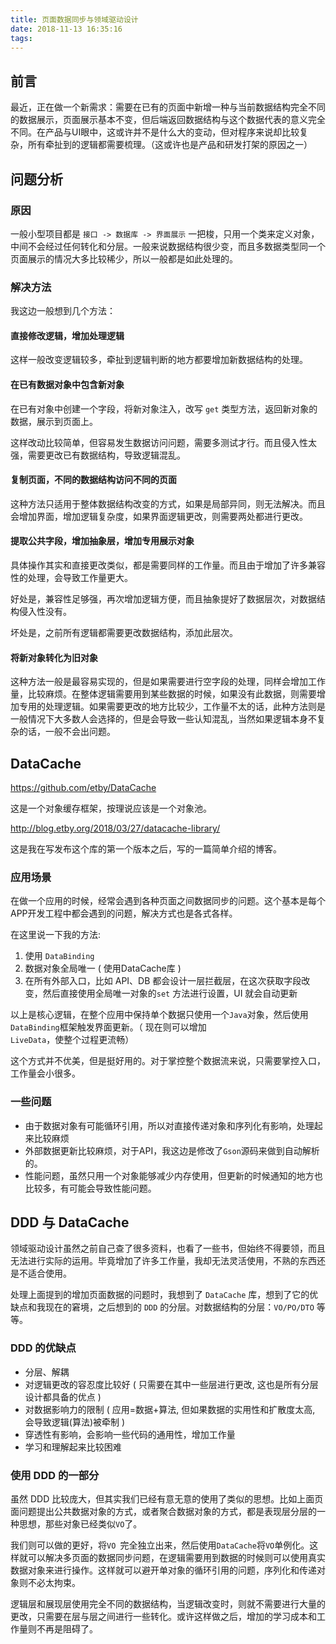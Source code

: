 ```yaml
---
title: 页面数据同步与领域驱动设计
date: 2018-11-13 16:35:16
tags:
---
```


## 前言

最近，正在做一个新需求：需要在已有的页面中新增一种与当前数据结构完全不同的数据展示，页面展示基本不变，但后端返回数据结构与这个数据代表的意义完全不同。在产品与UI眼中，这或许并不是什么大的变动，但对程序来说却比较复杂，所有牵扯到的逻辑都需要梳理。（这或许也是产品和研发打架的原因之一）

## 问题分析

### 原因

一般小型项目都是 `接口 -> 数据库 -> 界面展示` 一把梭，只用一个类来定义对象，中间不会经过任何转化和分层。一般来说数据结构很少变，而且多数据类型同一个页面展示的情况大多比较稀少，所以一般都是如此处理的。

### 解决方法

我这边一般想到几个方法：

#### 直接修改逻辑，增加处理逻辑

这样一般改变逻辑较多，牵扯到逻辑判断的地方都要增加新数据结构的处理。

#### 在已有数据对象中包含新对象

在已有对象中创建一个字段，将新对象注入，改写 `get` 类型方法，返回新对象的数据，展示到页面上。

这样改动比较简单，但容易发生数据访问问题，需要多测试才行。而且侵入性太强，需要更改已有数据结构，导致逻辑混乱。

#### 复制页面，不同的数据结构访问不同的页面

这种方法只适用于整体数据结构改变的方式，如果是局部异同，则无法解决。而且会增加界面，增加逻辑复杂度，如果界面逻辑更改，则需要两处都进行更改。

#### 提取公共字段，增加抽象层，增加专用展示对象

具体操作其实和直接更改类似，都是需要同样的工作量。而且由于增加了许多兼容性的处理，会导致工作量更大。

好处是，兼容性足够强，再次增加逻辑方便，而且抽象提好了数据层次，对数据结构侵入性没有。

坏处是，之前所有逻辑都需要更改数据结构，添加此层次。

#### 将新对象转化为旧对象

这种方法一般是最容易实现的，但是如果需要进行空字段的处理，同样会增加工作量，比较麻烦。在整体逻辑需要用到某些数据的时候，如果没有此数据，则需要增加专用的处理逻辑。如果需要更改的地方比较少，工作量不太的话，此种方法则是一般情况下大多数人会选择的，但是会导致一些认知混乱，当然如果逻辑本身不复杂的话，一般不会出问题。

## DataCache

https://github.com/etby/DataCache

这是一个对象缓存框架，按理说应该是一个对象池。

http://blog.etby.org/2018/03/27/datacache-library/

这是我在写发布这个库的第一个版本之后，写的一篇简单介绍的博客。

### 应用场景

在做一个应用的时候，经常会遇到各种页面之间数据同步的问题。这个基本是每个APP开发工程中都会遇到的问题，解决方式也是各式各样。

在这里说一下我的方法:

1. 使用 `DataBinding`
2. 数据对象全局唯一 ( 使用DataCache库 )
3. 在所有外部入口，比如 API、DB 都会设计一层拦截层，在这次获取字段改变，然后直接使用全局唯一对象的`set` 方法进行设置，UI 就会自动更新

以上是核心逻辑，在整个应用中保持单个数据只使用一个`Java`对象，然后使用`DataBinding`框架触发界面更新。（ 现在则可以增加`LiveData`，使整个过程更流畅）

这个方式并不优美，但是挺好用的。对于掌控整个数据流来说，只需要掌控入口，工作量会小很多。

### 一些问题

- 由于数据对象有可能循环引用，所以对直接传递对象和序列化有影响，处理起来比较麻烦
- 外部数据更新比较麻烦，对于API，我这边是修改了`Gson`源码来做到自动解析的。
- 性能问题，虽然只用一个对象能够减少内存使用，但更新的时候通知的地方也比较多，有可能会导致性能问题。

##  DDD 与 DataCache 

领域驱动设计虽然之前自己查了很多资料，也看了一些书，但始终不得要领，而且无法进行实际的运用。毕竟增加了许多工作量，我却无法灵活使用，不熟的东西还是不适合使用。

处理上面提到的增加页面数据的问题时，我想到了 `DataCache` 库，想到了它的优缺点和我现在的窘境，之后想到的 `DDD` 的分层。对数据结构的分层：`VO/PO/DTO` 等等。

### DDD 的优缺点

- 分层、解耦
- 对逻辑更改的容忍度比较好 ( 只需要在其中一些层进行更改, 这也是所有分层设计都具备的优点 )
- 对数据影响力的限制 ( 应用=数据+算法, 但如果数据的实用性和扩散度太高, 会导致逻辑(算法)被牵制 )
- 穿透性有影响，会影响一些代码的通用性，增加工作量
- 学习和理解起来比较困难

### 使用 DDD 的一部分

虽然 DDD 比较庞大，但其实我们已经有意无意的使用了类似的思想。比如上面页面问题提出公共数据对象的方式，或者聚合数据对象的方式，都是表现层分层的一种思想，那些对象已经类似`VO`了。

我们则可以做的更好，将`VO `完全独立出来，然后使用`DataCache`将`VO`单例化。这样就可以解决多页面的数据同步问题，在逻辑需要用到数据的时候则可以使用真实数据对象来进行操作。这样就可以避开单对象的循环引用的问题，序列化和传递对象则不必太拘束。

逻辑层和展现层使用完全不同的数据结构，当逻辑改变时，则就不需要进行大量的更改，只需要在层与层之间进行一些转化。或许这样做之后，增加的学习成本和工作量则不再是阻碍了。



